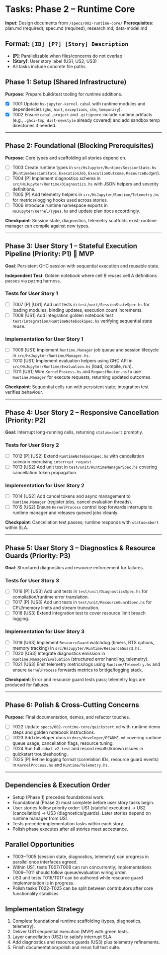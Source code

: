 # Tasks: Phase 2 – Runtime Core

**Input**: Design documents from `/specs/002-runtime-core/`
**Prerequisites**: plan.md (required), spec.md (required), research.md, data-model.md

## Format: `[ID] [P?] [Story] Description`

- **[P]**: Parallelizable when files/concerns do not overlap
- **[Story]**: User story label (US1, US2, US3)
- All tasks include concrete file paths

## Phase 1: Setup (Shared Infrastructure)

**Purpose**: Prepare build/test tooling for runtime additions.

- [X] T001 Update `hs-jupyter-kernel.cabal` with runtime modules and dependencies (`ghc`, `hint`, `exceptions`, `stm`, `temporary`).
- [X] T002 Ensure `cabal.project` and `.gitignore` include runtime artifacts (e.g., `.ghci-tmp`, `dist-newstyle` already covered) and add sandbox temp directories if needed.

---

## Phase 2: Foundational (Blocking Prerequisites)

**Purpose**: Core types and scaffolding all stories depend on.

- [ ] T003 Create runtime types in `src/HsJupyter/Runtime/SessionState.hs` (`RuntimeSessionState`, `ExecutionJob`, `ExecutionOutcome`, `ResourceBudget`).
- [ ] T004 [P] Implement diagnostics schema in `src/HsJupyter/Runtime/Diagnostics.hs` with JSON helpers and severity definitions.
- [ ] T005 [P] Add telemetry helpers in `src/HsJupyter/Runtime/Telemetry.hs` for metrics/logging hooks used across stories.
- [ ] T006 Introduce runtime namespace exports in `HsJupyter/Kernel/Types.hs` and update plan docs accordingly.

**Checkpoint**: Session state, diagnostics, telemetry scaffolds exist; runtime manager can compile against new types.

---

## Phase 3: User Story 1 – Stateful Execution Pipeline (Priority: P1) 🎯 MVP

**Goal**: Persistent GHC session with sequential execution and reusable state.

**Independent Test**: Golden notebook where cell B reuses cell A definitions passes via pyzmq harness.

### Tests for User Story 1

- [ ] T007 [P] [US1] Add unit tests in `test/unit/SessionStateSpec.hs` for loading modules, binding updates, execution count increments.
- [ ] T008 [US1] Add integration golden notebook test `test/integration/RuntimeNotebookSpec.hs` verifying sequential state reuse.

### Implementation for User Story 1

- [ ] T009 [US1] Implement `Runtime.Manager` job queue and session lifecycle in `src/HsJupyter/Runtime/Manager.hs`.
- [ ] T010 [US1] Implement evaluation helpers using GHC API in `src/HsJupyter/Runtime/Evaluation.hs` (load, compile, run).
- [ ] T011 [US1] Wire `KernelProcess.hs` and `RequestRouter.hs` to use `Runtime.Manager` for execute requests, returning updated outcomes.

**Checkpoint**: Sequential cells run with persistent state; integration test verifies behaviour.

---

## Phase 4: User Story 2 – Responsive Cancellation (Priority: P2)

**Goal**: Interrupt long-running cells, returning `status=abort` promptly.

### Tests for User Story 2

- [ ] T012 [P] [US2] Extend `RuntimeNotebookSpec.hs` with cancellation scenario exercising `interrupt_request`.
- [ ] T013 [US2] Add unit test in `test/unit/RuntimeManagerSpec.hs` covering cancellation token propagation.

### Implementation for User Story 2

- [ ] T014 [US2] Add cancel tokens and async management to `Runtime.Manager` (register jobs, cancel evaluation threads).
- [ ] T015 [US2] Ensure `KernelProcess` control loop forwards interrupts to runtime manager and releases queued jobs cleanly.

**Checkpoint**: Cancellation test passes; runtime responds with `status=abort` within SLA.

---

## Phase 5: User Story 3 – Diagnostics & Resource Guards (Priority: P3)

**Goal**: Structured diagnostics and resource enforcement for failures.

### Tests for User Story 3

- [ ] T016 [P] [US3] Add unit tests in `test/unit/DiagnosticsSpec.hs` for compilation/runtime error translation.
- [ ] T017 [P] [US3] Add unit tests in `test/unit/ResourceGuardSpec.hs` for CPU/memory limits and stream truncation.
- [ ] T018 [US3] Extend integration test to cover resource limit breach logging.

### Implementation for User Story 3

- [ ] T019 [US3] Implement `ResourceGuard` watchdog (timers, RTS options, memory tracking) in `src/HsJupyter/Runtime/ResourceGuard.hs`.
- [ ] T020 [US3] Integrate diagnostics emission in `Runtime.Manager`/`Evaluation` (structured error handling, telemetry).
- [ ] T021 [US3] Emit telemetry metrics/logs using `Runtime/Telemetry.hs` and ensure `KernelProcess` forwards metrics to bridge/logging stack.

**Checkpoint**: Error and resource guard tests pass; telemetry logs are produced for failures.

---

## Phase 6: Polish & Cross-Cutting Concerns

**Purpose**: Final documentation, demos, and refactor touches.

- [ ] T022 Update `specs/002-runtime-core/quickstart.md` with runtime demo steps and golden notebook instructions.
- [ ] T023 Add developer docs in `docs/developer/README.md` covering runtime queue usage, cancellation flags, resource tuning.
- [ ] T024 Run full `cabal v2-test` and record results/known issues in quickstart troubleshooting.
- [ ] T025 [P] Refine logging format (correlation IDs, resource guard events) in `KernelProcess.hs` and `Runtime/Telemetry.hs`.

---

## Dependencies & Execution Order

- Setup (Phase 1) precedes foundational work.
- Foundational (Phase 2) must complete before user story tasks begin.
- User stories follow priority order: US1 (stateful execution) → US2 (cancellation) → US3 (diagnostics/guards). Later stories depend on runtime manager from US1.
- Tests precede implementation tasks within each story.
- Polish phase executes after all stories meet acceptance.

## Parallel Opportunities

- T003–T005 (session state, diagnostics, telemetry) can progress in parallel once interfaces agreed.
- Within US1, tests T007/T008 can run concurrently; implementations T009–T011 should follow queue/evaluation wiring order.
- US3 unit tests T016/T017 can be authored while resource guard implementation is in progress.
- Polish tasks T022–T025 can be split between contributors after core functionality stabilises.

## Implementation Strategy

1. Complete foundational runtime scaffolding (types, diagnostics, telemetry).
2. Deliver US1 sequential execution (MVP) with green tests.
3. Layer cancellation (US2) to satisfy interrupt SLA.
4. Add diagnostics and resource guards (US3) plus telemetry refinements.
5. Finish documentation/polish and rerun full test suite.
